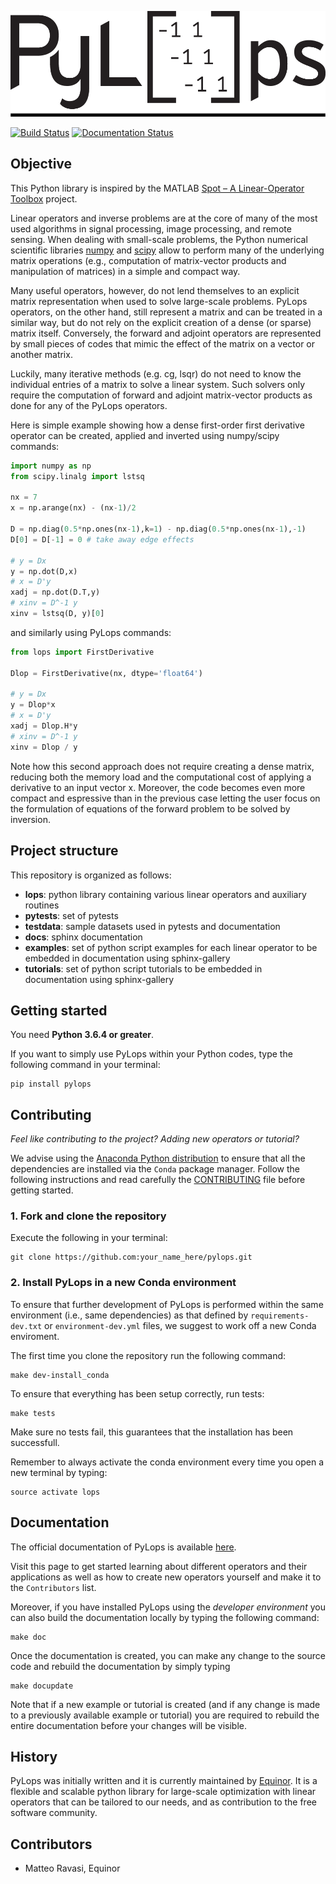 ![PyLops](docs/source/_static/pylops_b.png)

[![Build Status](https://travis-ci.org/Statoil/pylops.svg?branch=master)](https://travis-ci.org/Statoil/pylops)
[![Documentation Status](https://readthedocs.org/projects/pylops/badge/?version=latest)](https://pylops.readthedocs.io/en/latest/?badge=latest)

## Objective
This Python library is inspired by the MATLAB [Spot – A Linear-Operator Toolbox](http://www.cs.ubc.ca/labs/scl/spot/) project.

Linear operators and inverse problems are at the core of many of the most used algorithms
in signal processing, image processing, and remote sensing. When dealing with small-scale problems,
the Python numerical scientific libraries [numpy](http://www.numpy.org)
and [scipy](https://www.scipy.org/scipylib/index.html) allow to perform many
of the underlying matrix operations (e.g., computation of matrix-vector products and manipulation of matrices)
in a simple and compact way.

Many useful operators, however, do not lend themselves to an explicit matrix
representation when used to solve large-scale problems. PyLops operators, on the other hand, still represent a matrix
and can be treated in a similar way, but do not rely on the explicit creation of a dense (or sparse) matrix itself. Conversely,
the forward and adjoint operators are represented by small pieces of codes that mimic the effect of the matrix
on a vector or another matrix.

Luckily, many iterative methods (e.g. cg, lsqr) do not need to know the individual entries of a matrix to solve a linear system.
Such solvers only require the computation of forward and adjoint matrix-vector products as done for any of the PyLops operators.

Here is simple example showing how a dense first-order first derivative operator can be created,
applied and inverted using numpy/scipy commands:
```python
import numpy as np
from scipy.linalg import lstsq

nx = 7
x = np.arange(nx) - (nx-1)/2

D = np.diag(0.5*np.ones(nx-1),k=1) - np.diag(0.5*np.ones(nx-1),-1)
D[0] = D[-1] = 0 # take away edge effects

# y = Dx
y = np.dot(D,x)
# x = D'y
xadj = np.dot(D.T,y)
# xinv = D^-1 y
xinv = lstsq(D, y)[0]
```
and similarly using PyLops commands:
```python
from lops import FirstDerivative

Dlop = FirstDerivative(nx, dtype='float64')

# y = Dx
y = Dlop*x
# x = D'y
xadj = Dlop.H*y
# xinv = D^-1 y
xinv = Dlop / y
```

Note how this second approach does not require creating a dense matrix, reducing both the memory load and the computational cost of
applying a derivative to an input vector x. Moreover, the code becomes even more compact and espressive than in the previous case
letting the user focus on the formulation of equations of the forward problem to be solved by inversion.


## Project structure
This repository is organized as follows:
* **lops**:       python library containing various linear operators and auxiliary routines
* **pytests**:    set of pytests
* **testdata**:   sample datasets used in pytests and documentation
* **docs**:       sphinx documentation
* **examples**:   set of python script examples for each linear operator to be embedded in documentation using sphinx-gallery
* **tutorials**:  set of python script tutorials to be embedded in documentation using sphinx-gallery

## Getting started

You need **Python 3.6.4 or greater**.

If you want to simply use PyLops within your Python codes,
type the following command in your terminal:

```
pip install pylops
```

## Contributing

*Feel like contributing to the project? Adding new operators or tutorial?*

We advise using the [Anaconda Python distribution](https://www.anaconda.com/download)
to ensure that all the dependencies are installed via the ``Conda`` package manager. Follow
the following instructions and read carefully the [CONTRIBUTING](CONTRIBUTING.md) file before getting started.

### 1. Fork and clone the repository

Execute the following in your terminal:

```
git clone https://github.com:your_name_here/pylops.git
```

### 2. Install PyLops in a new Conda environment
To ensure that further development of PyLops is performed within the same environment (i.e., same dependencies) as
that defined by ``requirements-dev.txt`` or ``environment-dev.yml`` files, we suggest to work off a new Conda enviroment.

The first time you clone the repository run the following command:
```
make dev-install_conda
```
To ensure that everything has been setup correctly, run tests:
```
make tests
```
Make sure no tests fail, this guarantees that the installation has been successfull.

Remember to always activate the conda environment every time you open a new terminal by typing:
```
source activate lops
```

## Documentation
The official documentation of PyLops is available [here](https://pylops.readthedocs.io/).

Visit this page to get started learning about different operators and their applications as well as how to
create new operators yourself and make it to the ``Contributors`` list.

Moreover, if you have installed PyLops using the *developer environment* you can also build the documentation locally by
typing the following command:
```
make doc
```
Once the documentation is created, you can make any change to the source code and rebuild the documentation by
simply typing
```
make docupdate
```
Note that if a new example or tutorial is created (and if any change is made to a previously available example or tutorial)
you are required to rebuild the entire documentation before your changes will be visible.


## History
PyLops was initially written and it is currently maintained by [Equinor](https://www.equinor.com).
It is a flexible and scalable python library for large-scale optimization with linear
operators that can be tailored to our needs, and as contribution to the free software community.


## Contributors
* Matteo Ravasi, Equinor
